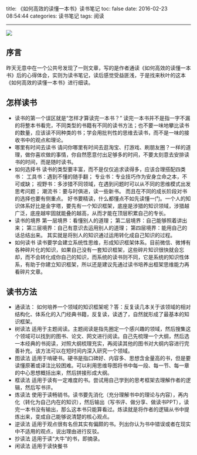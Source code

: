 title: 《如何高效的读懂一本书》读书笔记
toc: false
date: 2016-02-23 08:54:44
categories: 读书笔记
tags: 阅读

---
![](http://7xr2qq.com1.z0.glb.clouddn.com/%E5%A6%82%E4%BD%95%E9%AB%98%E6%95%88%E7%9A%84%E8%AF%BB%E6%87%82%E4%B8%80%E6%9C%AC%E4%B9%A6.jpg)
## 序言

昨天无意中在一个公共号发现了一则文章，写的是作者通读《如何高效的读懂一本书》后的心得体会，实则为读书笔记，读后感觉受益匪浅，于是找来秋叶的这本《如何高效的读懂一本书》进行细读。
<!-- more -->
## 怎样读书
- 读书的第一个误区就是“怎样才算读完一本书？”
读完一本书并不是指一字不漏的将整本书看完，不同类型的书籍有不同的读书方法；也不要一味地攀比读书的数量，应该读不同种类的书；学会用批判性的思维去读书，而不是一味的接收书中的观点和理论。
- 哪里有时间去读书
请问你哪里有时间去逛淘宝、打游戏、刷朋友圈？一样的道理，做你喜欢做的事情，你自然愿意付出足够多的时间，不要太刻意去安排读书的时间，而是随时读书。
- 如何选择书
读书的类型要丰富，而不是仅仅追求读得多，应该合理搭配四类书：
工具书：遇到不懂的随手翻；
专业书：专业技巧作为安身立命之本，不可或缺；
视野书：多涉猎不同领域，在遇到问题时可以从不同的思维模式出发思考问题；
潮流书：要与时俱进，读一些新书。
而且在不同的成长阶段对书的选择也要有侧重点。
好书要精读，什么都懂点不如先读懂一门。一个人的知识体系好比是金字塔，要先有一个知识框架，底座是涉猎的知识领域，涉猎越广泛，底座越牢固就能叠的越高，从而才能在顶层积累自己的专长。
- 读书的境界
第一层境界：看懂别人的道理；
第二层境界：自己能够照着讲出来；
第三层境界：自己有意识去运用别人的道理；
第四层境界：能用自己的话总结出来。
其实就是将别人的知识通过运用转化成自己知识的过程。
- 如何读书
读书要学会建立系统性思维，形成知识框架体系。目前微信、微博有各种碎片化的知识，如果自己没有一套知识框架，这些碎片知识很快就会忘却，而不会转化成你自己的知识，而系统的读书则不同，它是系统的知识性体系，有助于你建立知识框架，所以还是建议先通过读书培养出框架思维能力再看碎片文章。

## 读书方法
- 通读法：
如何培养一个领域的知识框架呢？答：反复读几本关于该领域的相对结构化、体系化的入门经典书籍，反复读，读透了，自然就形成了最基本的知识框架。
- 树读法
适用于主题阅读。主题阅读是指先圈定一个感兴趣的领域，然后搜集这个领域可以找到的图书、论文、网文进行阅读。自己先梳理一个大纲，然后选一本经典的书阅读，对照大纲梳理充实，再阅读其他的图书对大纲内容进行完善补充。该方法可以在短时间内深入研究一个领域。
- 图读法
适用于啃硬书。硬书是指口碑好、内容多、思想含金量高的书，但是要读懂原著或译注比较困难。可以利用思维导图将书中每一段、每一节、每一章的中心思想概括出来，然后拼接形成大纲。
- 框读法
适用于读有一定难度的书。尝试用自己学到的思考框架去理解作者的逻辑，然后写书评。
- 炼读法
使用于读畅销书。读书要先消化（充分理解书中的理论与内容），再内化（转化为自己内在的知识），然后输出（写书评、做分享、做读书PPT），读完一本书没有输出，那么这本书只能算看过。炼读就是将作者的逻辑从书中提炼出来，变成自己能够说清楚的核心观点。
- 逆读法
适用于观点很有名但其实有偏颇的书。列出你认为书中错误或者在现实中不适用的观点，说出理由进行反驳。
- 抄读法
适用于读“大牛”的书，即摘录。
- 闲读法
适用于读快餐书

